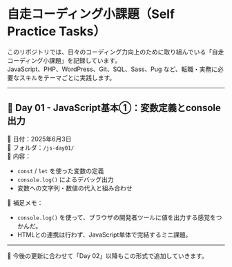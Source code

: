 # 自走コーディング小課題（Self Practice Tasks）

このリポジトリでは、日々のコーディング力向上のために取り組んでいる「自走コーディング小課題」を記録しています。  
JavaScript、PHP、WordPress、Git、SQL、Sass、Pug など、転職・実務に必要なスキルをテーマごとに実践します。

---

## 🔰 Day 01 - JavaScript基本①：変数定義とconsole出力

📅 日付：2025年6月3日  
📂 フォルダ：`/js-day01/`  
🧠 内容：

- `const` / `let` を使った変数の定義
- `console.log()` によるデバッグ出力
- 変数への文字列・数値の代入と組み合わせ

💬 補足メモ：

- `console.log()` を使って、ブラウザの開発者ツールに値を出力する感覚をつかんだ。
- HTMLとの連携は行わず、JavaScript単体で完結するミニ課題。

---

📌 今後の更新に合わせて「Day 02」以降もこの形式で追加していきます。
